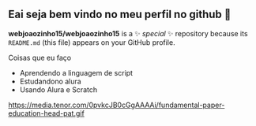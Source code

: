 ## Eai seja bem vindo no meu perfil no github 💜

**webjoaozinho15/webjoaozinho15** is a ✨ _special_ ✨ repository because its `README.md` (this file) appears on your GitHub profile.

Coisas que eu faço

- Aprendendo a linguagem de script
- Estudandono alura
- Usando Alura e  Scratch
   
 https://media.tenor.com/0pvkcJB0cGgAAAAi/fundamental-paper-education-head-pat.gif
